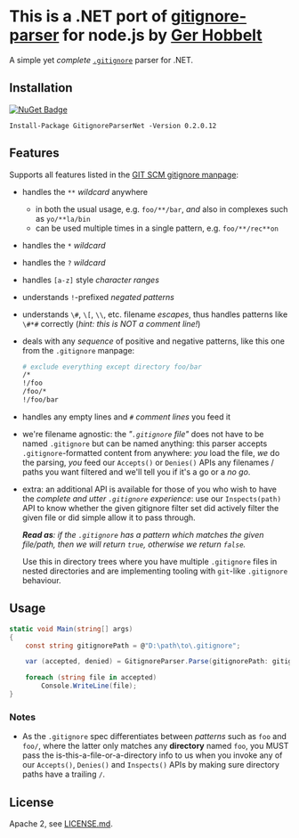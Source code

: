 # This is a .NET port of [gitignore-parser](https://github.com/GerHobbelt/gitignore-parser) for node.js by [Ger Hobbelt](https://github.com/GerHobbelt)

A simple yet *complete* [`.gitignore`](https://git-scm.com/docs/gitignore#_pattern_format) parser for .NET.

## Installation

[![NuGet Badge](https://buildstats.info/nuget/GitignoreParserNet)](https://www.nuget.org/packages/GitignoreParserNet/0.2.0.12)

`Install-Package GitignoreParserNet -Version 0.2.0.12`

## Features

Supports all features listed in the [GIT SCM gitignore manpage](https://git-scm.com/docs/gitignore):

- handles the `**` *wildcard* anywhere
  - in both the usual usage, e.g. `foo/**/bar`, *and* also in complexes such as `yo/**la/bin`
  - can be used multiple times in a single pattern, e.g. `foo/**/rec**on`
- handles the `*` *wildcard*
- handles the `?` *wildcard*
- handles `[a-z]` style *character ranges*
- understands `!`-prefixed *negated patterns*
- understands `\#`, `\[`, `\\`, etc. filename *escapes*, thus handles patterns like `\#*#` correctly (*hint: this is NOT a comment line!*)
- deals with any *sequence* of positive and negative patterns, like this one from the `.gitignore` manpage:
  
  ```bash
  # exclude everything except directory foo/bar
  /*
  !/foo
  /foo/*
  !/foo/bar
  ```

- handles any empty lines and *`#` comment lines* you feed it

- we're filename agnostic: the *"`.gitignore` file"* does not have to be named `.gitignore` but can be named anything: this parser accepts `.gitignore`-formatted content from anywhere: *you* load the file, *we* do the parsing, *you* feed our `Accepts()` or `Denies()` APIs any filenames / paths you want filtered and we'll tell you if it's a go or a *no go*.

- extra: an additional API is available for those of you who wish to have the *complete and utter `.gitignore` experience*: use our `Inspects(path)` API to know whether the given gitignore filter set did actively filter the given file or did simple allow it to pass through.

  ***Read as**: if the `.gitignore` has a pattern which matches the given file/path, then we will return `true`, otherwise we return `false`.*
  
  Use this in directory trees where you have multiple `.gitignore` files in nested directories and are implementing tooling with `git`-like `.gitignore` behaviour.

## Usage

```cs
static void Main(string[] args)
{
    const string gitignorePath = @"D:\path\to\.gitignore";

    var (accepted, denied) = GitignoreParser.Parse(gitignorePath: gitignorePath, ignoreGitDirectory: true);

    foreach (string file in accepted)
        Console.WriteLine(file);
}
```

### Notes

- As the `.gitignore` spec differentiates between *patterns* such as `foo` and `foo/`, where the latter only matches any **directory** named `foo`, you MUST pass the is-this-a-file-or-a-directory info to us when you invoke any of our `Accepts()`, `Denies()` and `Inspects()` APIs by making sure directory paths have a trailing `/`.

## License

Apache 2, see [LICENSE.md](./LICENSE.md).
